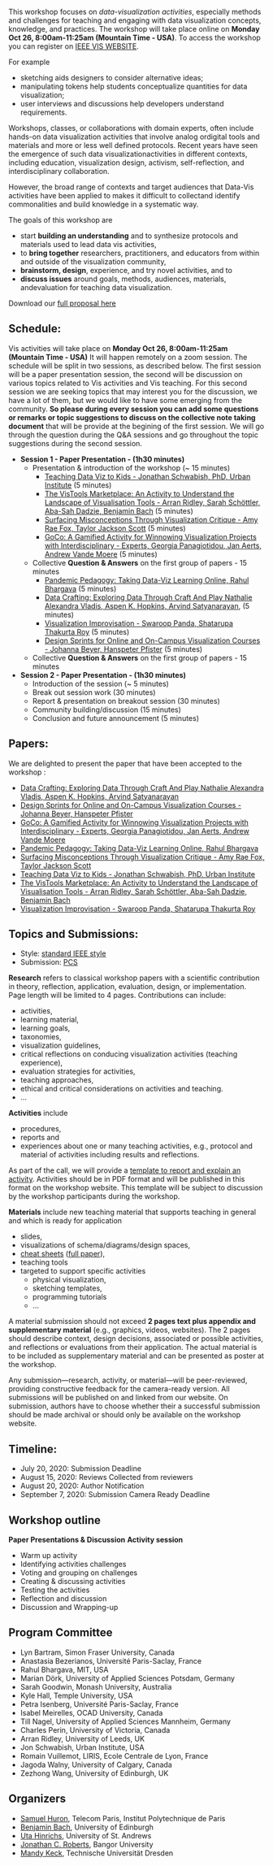 This workshop focuses on _data-visualization activities_, especially methods and challenges for teaching and engaging with data visualization concepts, knowledge, and practices. The workshop will take place online on __Monday Oct 26, 8:00am-11:25am (Mountain Time - USA)__. To access the workshop you can register on [IEEE VIS WEBSITE](http://ieeevis.org/year/2020/info/registration/conference-registration).

For example
* sketching aids designers to consider alternative ideas; 
* manipulating tokens help students conceptualize quantities for data visualization; 
* user interviews and discussions help developers understand requirements. 

Workshops, classes, or collaborations with domain experts, often include hands-on data visualization activities that involve analog ordigital tools and materials and more or less well defined protocols. Recent years have seen the emergence of such data visualizationactivities in different contexts, including education, visualization design, activism, self-reflection, and interdisciplinary collaboration. 

However, the  broad  range of contexts and  target audiences that Data-Vis activities have been applied to makes it difficult to collectand identify commonalities and build knowledge in a systematic way. 

The goals of this workshop are

* start __building an understanding__ and to synthesize protocols and materials used to lead data vis activities,
* to __bring together__ researchers, practitioners, and educators from within and outside of the visualization community,
* __brainstorm, design__, experience, and try novel activities, and to 
* __discuss issues__ around goals, methods, audiences, materials, andevaluation for teaching data visualization.

Download our [full proposal here](VIS2020_Teaching_Workshop.pdf)

## Schedule:

Vis activities will take place on __Monday Oct 26, 8:00am-11:25am (Mountain Time - USA)__ 
It will happen remotely on a zoom session. The schedule will be split in two sessions, as described below. The first session will be a paper presentation session, the second will be discussion on various topics related to Vis activities and Vis teaching. For this second session we are seeking topics that may interest you for the discussion, we have a lot of them, but we would like to have some emerging from the community. __So please during every session you can add some questions or remarks or topic suggestions to discuss on the collective note taking document__ that will be provide at the begining of the first session.  We will go through the question during the Q&A sessions and go throughout the topic suggestions during the second session. 


* __Session 1 - Paper Presentation - (1h30 minutes)__
  * Presentation & introduction of the workshop (~ 15 minutes)
    *  [Teaching Data Viz to Kids - Jonathan Schwabish, PhD, Urban Institute](papers/7405-Schwabish-Jonathan.pdf) (5 minutes)
    * [The VisTools Marketplace: An Activity to Understand the Landscape of Visualisation Tools - Arran Ridley, Sarah Schöttler, Aba-Sah Dadzie, Benjamin Bach](papers/1412-Ridley-Arran.pdf)  (5 minutes)
    * [Surfacing Misconceptions Through Visualization Critique -  Amy Rae Fox, Taylor Jackson Scott](papers/2156-Fox-Amy.pdf) (5 minutes)
    * [GoCo: A Gamified Activity for Winnowing Visualization Projects with Interdisciplinary  -  Experts, Georgia Panagiotidou, Jan Aerts, Andrew Vande Moere](papers/2154-Panagiotidou-Georgia.pdf)  (5 minutes)
  * Collective __Question & Answers__ on the first group of  papers - 15 minutes 
    * [Pandemic Pedagogy: Taking Data-Viz Learning Online,  Rahul Bhargava](papers/2067-Bhargava-Rahul.pdf) (5 minutes)
    * [Data Crafting: Exploring Data Through Craft And Play Nathalie Alexandra Vladis, Aspen K. Hopkins, Arvind Satyanarayan](papers/3670-Hopkins-Aspen-1column.pdf), (5 minutes) 
    *  [Visualization Improvisation -  Swaroop Panda, Shatarupa Thakurta Roy](papers/vis20s-sub3029-cam-i26-footer.pdf) (5 minutes)
    *  [Design Sprints for Online and On-Campus Visualization Courses -  Johanna Beyer, Hanspeter Pfister](papers/9456-Beyer-Johanna.pdf) (5 minutes)
  * Collective __Question & Answers__ on the first group of  papers - 15 minutes 
* __Session 2 - Paper Presentation  - (1h30 minutes)__
  * Introduction of the session			(~ 5 minutes)
  * Break out session work 			    (30 minutes)
  * Report & presentation on breakout session 	(30 minutes)
  * Community building/discussion		(15 minutes)
  * Conclusion and future announcement 	(5 minutes)



## Papers: 

We are delighted to present the paper that have been accepted to the workshop :  

* [Data Crafting: Exploring Data Through Craft And Play Nathalie Alexandra Vladis, Aspen K. Hopkins, Arvind Satyanarayan](papers/3670-Hopkins-Aspen-1column.pdf)
* [Design Sprints for Online and On-Campus Visualization Courses -  Johanna Beyer, Hanspeter Pfister](papers/9456-Beyer-Johanna.pdf)
* [GoCo: A Gamified Activity for Winnowing Visualization Projects with Interdisciplinary  -  Experts, Georgia Panagiotidou, Jan Aerts, Andrew Vande Moere](papers/2154-Panagiotidou-Georgia.pdf)
* [Pandemic Pedagogy: Taking Data-Viz Learning Online,  Rahul Bhargava](papers/2067-Bhargava-Rahul.pdf)
* [Surfacing Misconceptions Through Visualization Critique -  Amy Rae Fox, Taylor Jackson Scott](papers/2156-Fox-Amy.pdf) 
* [Teaching Data Viz to Kids - Jonathan Schwabish, PhD, Urban Institute](papers/7405-Schwabish-Jonathan.pdf)
* [The VisTools Marketplace: An Activity to Understand the Landscape of Visualisation Tools - Arran Ridley, Sarah Schöttler, Aba-Sah Dadzie, Benjamin Bach](papers/1412-Ridley-Arran.pdf) 
* [Visualization Improvisation -  Swaroop Panda, Shatarupa Thakurta Roy](papers/vis20s-sub3029-cam-i26-footer.pdf)



## Topics and Submissions: 

* Style: [standard IEEE style](http://vgtc.org/publications/journal)
* Submission: [PCS](https://new.precisionconference.com)

__Research__ refers to classical workshop papers with a scientific contribution in theory, reflection, application, evaluation, design, or implementation. Page length will be limited to 4 pages. Contributions can include: 
* activities, 
* learning material,
* learning goals,
* taxonomies,
* visualization guidelines,
* critical reflections on conducing visualization activities (teaching experience),
* evaluation strategies for activities, 
* teaching approaches, 
* ethical and critical considerations on activities and teaching.
* ...

__Activities__ include 
* procedures, 
* reports and 
* experiences about one or many teaching activities, e.g., protocol and material of activities including results and reflections. 


As part of the call, we will provide a [template to report and explain an activity](activity-template). Activities should be in PDF format and will be published in this format on the workshop website. This template will be subject to discussion by the workshop participants during the workshop.

__Materials__ include new teaching material that supports teaching in general and which is ready for application 
* slides, 
* visualizations of schema/diagrams/design spaces, 
* [cheat sheets](http://visualizationcheatsheets.github.io) ([full paper](https://visualizationcheatsheets.github.io/Wang2020cheatsheets.pdf)), 
* teaching tools
* targeted to support specific activities 
  * physical visualization, 
  * sketching templates, 
  * programming tutorials
  * ... 
  

A material submission should not exceed __2 pages text plus appendix and supplementary material__ (e.g., graphics, videos, websites). The 2 pages should describe context, design decisions, associated or possible activities, and reflections or evaluations from their application. The actual material is to be included as supplementary material and can be presented as poster at the workshop.

Any submission—research, activity, or material—will be peer-reviewed, providing constructive feedback for the camera-ready version. All submissions will be published on and linked from our website. On submission, authors have to choose whether their a successful submission should be made archival or should only be available on the workshop website.

## Timeline:

* July 20, 2020: Submission Deadline
* August 15, 2020: Reviews Collected from reviewers
* August 20, 2020: Author Notification
* September 7, 2020: Submission Camera Ready Deadline

## Workshop outline

__Paper Presentations & Discussion__
__Activity session__ 
* Warm up activity
* Identifying activities challenges
* Voting and grouping on challenges
* Creating & discussing activities
* Testing the activities
* Reflection and discussion
* Discussion and Wrapping-up

## Program Committee

* Lyn Bartram, Simon Fraser University, Canada
* Anastasia Bezerianos, Université Paris-Saclay, France
* Rahul Bhargava, MIT, USA
* Marian Dörk, University of Applied Sciences Potsdam, Germany
* Sarah Goodwin, Monash University, Australia
* Kyle Hall, Temple University, USA
* Petra Isenberg, Université Paris-Saclay, France
* Isabel Meirelles, OCAD University, Canada
* Till Nagel, University of Applied Sciences Mannheim, Germany
* Charles Perin, University of Victoria, Canada
* Arran Ridley, University of Leeds, UK
* Jon Schwabish, Urban Institute, USA
* Romain Vuillemot, LIRIS, Ecole Centrale de Lyon, France
* Jagoda Walny, University of Calgary, Canada
* Zezhong Wang, University of Edinburgh, UK

## Organizers

* [Samuel Huron](https://perso.telecom-paristech.fr/shuron/#!index.md), Telecom Paris, Institut Polytechnique de Paris
* [Benjamin Bach](http://benjbach.me), University of Edinburgh 
* [Uta Hinrichs](http://utahinrichs.de), University of St. Andrews
* [Jonathan C. Roberts](https://www.bangor.ac.uk/computer-science-and-electronic-engineering/staff/jonathan-roberts/en), Bangor University
* [Mandy Keck](http://www.visual-search.org), Technische Universität Dresden





